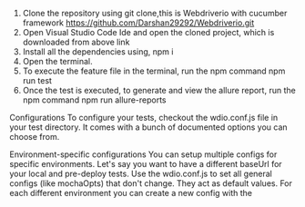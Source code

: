 1) Clone the repository using git clone,this is Webdriverio with cucumber framework https://github.com/Darshan29292/Webdriverio.git
2) Open Visual Studio Code Ide and open the cloned project, which is downloaded from above link
3) Install all the dependencies using, npm i
4) Open the terminal.
5) To execute the feature file in the terminal, run the npm command
npm run test
6) Once the test is executed, to generate and view the allure report, run the npm command 
npm run allure-reports

Configurations
To configure your tests, checkout the wdio.conf.js file in your test directory. It comes with a bunch of documented options you can choose from.

Environment-specific configurations
You can setup multiple configs for specific environments. Let's say you want to have a different baseUrl for your local and pre-deploy tests. Use the wdio.conf.js to set all general configs (like mochaOpts) that don't change. They act as default values. For each different environment you can create a new config with the 

